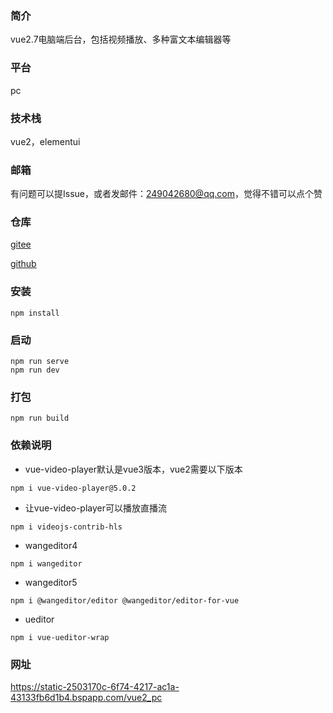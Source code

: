 ### 简介
vue2.7电脑端后台，包括视频播放、多种富文本编辑器等

### 平台
pc

### 技术栈
vue2，elementui

### 邮箱
有问题可以提Issue，或者发邮件：249042680@qq.com，觉得不错可以点个赞

### 仓库
[gitee](https://gitee.com/kangleyunju/vue2_pc)

[github](https://github.com/kangleyunju/vue2_pc)

### 安装
```
npm install
```

### 启动
```
npm run serve
npm run dev
```

### 打包
```
npm run build
```

### 依赖说明
* vue-video-player默认是vue3版本，vue2需要以下版本
```
npm i vue-video-player@5.0.2
```
* 让vue-video-player可以播放直播流
```
npm i videojs-contrib-hls
```
* wangeditor4
```
npm i wangeditor
```
* wangeditor5
```
npm i @wangeditor/editor @wangeditor/editor-for-vue
```
* ueditor
```
npm i vue-ueditor-wrap
```

### 网址
https://static-2503170c-6f74-4217-ac1a-43133fb6d1b4.bspapp.com/vue2_pc